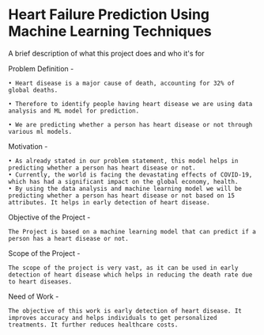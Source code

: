 
# Heart Failure Prediction Using Machine Learning Techniques

A brief description of what this project does and who it's for

Problem Definition - 

    • Heart disease is a major cause of death, accounting for 32% of global deaths.

    • Therefore to identify people having heart disease we are using data analysis and ML model for prediction.

    • We are predicting whether a person has heart disease or not through various ml models.

Motivation -

    • As already stated in our problem statement, this model helps in predicting whether a person has heart disease or not.
    • Currently, the world is facing the devastating effects of COVID-19, which has had a significant impact on the global economy, health.
    • By using the data analysis and machine learning model we will be predicting whether a person has heart disease or not based on 15 attributes. It helps in early detection of heart disease.

Objective of the Project -

    The Project is based on a machine learning model that can predict if a person has a heart disease or not.

Scope of the Project - 

    The scope of the project is very vast, as it can be used in early detection of heart disease which helps in reducing the death rate due to heart diseases.

Need of Work -  

    The objective of this work is early detection of heart disease. It improves accuracy and helps individuals to get personalized treatments. It further reduces healthcare costs.
